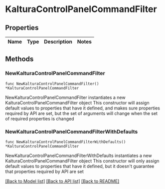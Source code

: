 # KalturaControlPanelCommandFilter

## Properties

Name | Type | Description | Notes
------------ | ------------- | ------------- | -------------

## Methods

### NewKalturaControlPanelCommandFilter

`func NewKalturaControlPanelCommandFilter() *KalturaControlPanelCommandFilter`

NewKalturaControlPanelCommandFilter instantiates a new KalturaControlPanelCommandFilter object
This constructor will assign default values to properties that have it defined,
and makes sure properties required by API are set, but the set of arguments
will change when the set of required properties is changed

### NewKalturaControlPanelCommandFilterWithDefaults

`func NewKalturaControlPanelCommandFilterWithDefaults() *KalturaControlPanelCommandFilter`

NewKalturaControlPanelCommandFilterWithDefaults instantiates a new KalturaControlPanelCommandFilter object
This constructor will only assign default values to properties that have it defined,
but it doesn't guarantee that properties required by API are set


[[Back to Model list]](../README.md#documentation-for-models) [[Back to API list]](../README.md#documentation-for-api-endpoints) [[Back to README]](../README.md)


